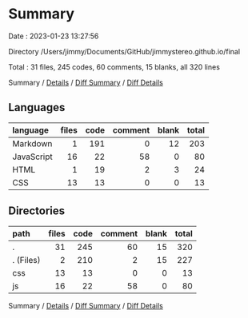 # Summary

Date : 2023-01-23 13:27:56

Directory /Users/jimmy/Documents/GitHub/jimmystereo.github.io/final

Total : 31 files,  245 codes, 60 comments, 15 blanks, all 320 lines

Summary / [Details](details.md) / [Diff Summary](diff.md) / [Diff Details](diff-details.md)

## Languages
| language | files | code | comment | blank | total |
| :--- | ---: | ---: | ---: | ---: | ---: |
| Markdown | 1 | 191 | 0 | 12 | 203 |
| JavaScript | 16 | 22 | 58 | 0 | 80 |
| HTML | 1 | 19 | 2 | 3 | 24 |
| CSS | 13 | 13 | 0 | 0 | 13 |

## Directories
| path | files | code | comment | blank | total |
| :--- | ---: | ---: | ---: | ---: | ---: |
| . | 31 | 245 | 60 | 15 | 320 |
| . (Files) | 2 | 210 | 2 | 15 | 227 |
| css | 13 | 13 | 0 | 0 | 13 |
| js | 16 | 22 | 58 | 0 | 80 |

Summary / [Details](details.md) / [Diff Summary](diff.md) / [Diff Details](diff-details.md)
